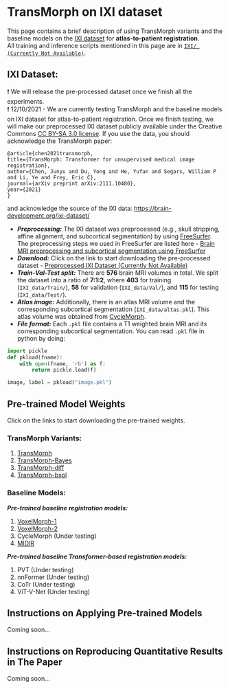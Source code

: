# TransMorph on IXI dataset
This page contains a brief description of using TransMorph variants and the baseline models on the [IXI dataset](https://brain-development.org/ixi-dataset/) for **atlas-to-patient registration**.\
All training and inference scripts mentioned in this page are in [`IXI/ (Currently Not Available)`]().

## IXI Dataset:
:exclamation: We will release the pre-processed dataset once we finish all the experiments.\
:exclamation: 12/10/2021 - We are currently testing TransMorph and the baseline models on IXI dataset for atlas-to-patient registration. Once we finish testing, we will make our preprocessed IXI dataset publicly available under the Creative Commons [CC BY-SA 3.0 license](https://creativecommons.org/licenses/by-sa/3.0/legalcode). If you use the data, you should acknowledge the TransMorph paper:

    @article{chen2021transmorph,
    title={TransMorph: Transformer for unsupervised medical image registration},
    author={Chen, Junyu and Du, Yong and He, Yufan and Segars, William P and Li, Ye and Frey, Eric C},
    journal={arXiv preprint arXiv:2111.10480},
    year={2021}
    }

and acknowledge the source of the IXI data: https://brain-development.org/ixi-dataset/ 

- ***Preprocessing:*** The IXI dataset was preprocessed (e.g., skull stripping, affine alignment, and subcortical segmentation) by using [FreeSurfer](https://surfer.nmr.mgh.harvard.edu/fswiki). The preprocessing steps we used in FreeSurfer are listed here - <a href="https://github.com/junyuchen245/TransMorph_Transformer_for_Medical_Image_Registration/blob/main/PreprocessingMRI.md">Brain MRI preprocessing and subcortical segmentation using FreeSurfer</a>
- ***Download:*** Click on the link to start downloading the pre-processed dataset - [Preprocessed IXI Dataset (Currently Not Available)]()
- ***Train-Val-Test split:*** There are **576** brain MRI volumes in total. We split the dataset into a ratio of **7:1:2**, where **403** for training (`IXI_data/Train/`), **58** for validation (`IXI_data/Val/`), and **115** for testing (`IXI_data/Test/`).
- ***Atlas image:*** Additionally, there is an atlas MRI volume and the corresponding subcortical segmentation (`IXI_data/altas.pkl`). This atlas volume was obtained from [CycleMorph](https://github.com/boahK/MEDIA_CycleMorph).
- ***File format:*** Each `.pkl` file contains a T1 weighted brain MRI and its corresponding subcortical segmentation. You can read `.pkl` file in python by doing:
```python
import pickle
def pkload(fname):
    with open(fname, 'rb') as f:
        return pickle.load(f)

image, label = pkload("image.pkl")
```

## Pre-trained Model Weights
Click on the links to start downloading the pre-trained weights.
### TransMorph Variants:
1. [TransMorph](https://drive.google.com/uc?export=download&id=1SDWj2ppvmkXMn1qw8jFkAeQqW3B8VZcu)
2. [TransMorph-Bayes](https://drive.google.com/uc?export=download&id=1TxCFeUokywV5kff_A1EjrCY6QjH_jFgb)
3. [TransMorph-diff](https://drive.google.com/uc?export=download&id=1K_6-CS_x7tkgYQWXGMhGIhksk83pCBu4)
4. [TransMorph-bspl](https://drive.google.com/uc?export=download&id=1ZLNM9KUP8KtCXBLwXRc9dx3OdWft6eMY)

### Baseline Models:
***Pre-trained baseline registration models:***
1. [VoxelMorph-1](https://drive.google.com/uc?export=download&id=1pjujL0PTELYy3TS_nj0BFnJjBF7OUqqm)
2. [VoxelMorph-2](https://drive.google.com/uc?export=download&id=1awrgjTWCykjpMlBVUbvILBVpZTzBXd4V)
3. CycleMorph (Under testing)
4. [MIDIR](https://drive.google.com/uc?export=download&id=1JWCF1pqmF2FE8mc0MVP31y3KKQ08M-fM)

***Pre-trained baseline Transformer-based registration models:***
1. PVT (Under testing)
2. nnFormer (Under testing)
3. CoTr (Under testing)
4. ViT-V-Net (Under testing)

## Instructions on Applying Pre-trained Models
Coming soon...
## Instructions on Reproducing Quantitative Results in The Paper
Coming soon...
